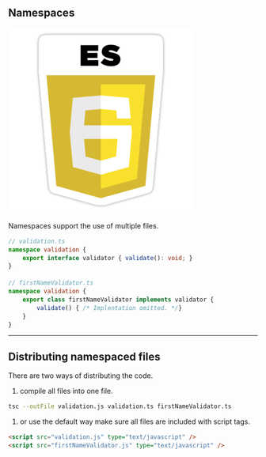 ## Namespaces
<img src="resources/es6.png" alt="ES6" class="emblem">

Namespaces support the use of multiple files.

```typescript
// validation.ts
namespace validation {
    export interface validator { validate(): void; }
}

// firstNameValidator.ts
namespace validation {
    export class firstNameValidator implements validator {
        validate() { /* Implentation omitted. */}  
    }
}
```

---

## Distributing namespaced files

There are two ways of distributing the code. 

1. compile all files into one file. <!-- .element class="fragment" data-fragment-index="0" -->
```bash
tsc --outFile validation.js validation.ts firstNameValidator.ts
```
1. or use the default way make sure all files are included with script tags. <!-- .element class="fragment" data-fragment-index="1" -->
```html
<script src="validation.js" type="text/javascript" />
<script src="firstNameValidator.js" type="text/javascript" />
```
